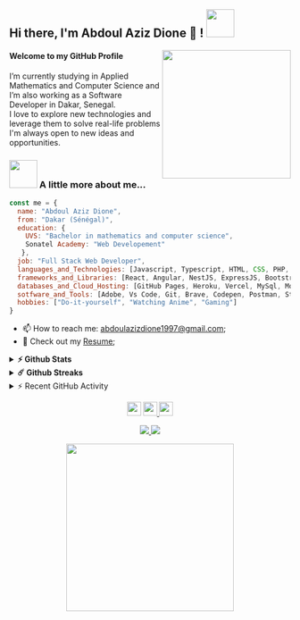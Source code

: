 <h2> Hi there, I'm Abdoul Aziz Dione 👋 ! <img src="https://media.giphy.com/media/mGcNjsfWAjY5AEZNw6/giphy.gif" width="50"></h2>
<img align='right' src="https://media.giphy.com/media/TilmLMmWrRYYHjLfub/giphy.gif" width="230">

<h4>Welcome to my GitHub Profile</h4>


<p>
  I’m currently studying in Applied Mathematics and Computer Science and I’m also working as a Software Developer in Dakar, Senegal. <br/>
  I love to explore new technologies and leverage them to solve real-life problems <br/>
  I'm always open to new ideas and opportunities.
</p>


### <img src="https://media.giphy.com/media/VgCDAzcKvsR6OM0uWg/giphy.gif" width="50"> A little more about me...  

```javascript
const me = {
  name: "Abdoul Aziz Dione",
  from: "Dakar (Sénégal)",
  education: {
    UVS: "Bachelor in mathematics and computer science",
    Sonatel Academy: "Web Developement"
   },
  job: "Full Stack Web Developer",
  languages_and_Technologies: [Javascript, Typescript, HTML, CSS, PHP, SQL, NodeJS],
  frameworks_and_Libraries: [React, Angular, NestJS, ExpressJS, Bootstrap, Tailwinds, Symfony, Meterial UI, Wordpress Redux, Jest],
  databases_and_Cloud_Hosting: [GitHub Pages, Heroku, Vercel, MySql, MongoDB],
  sotfware_and_Tools: [Adobe, Vs Code, Git, Brave, Codepen, Postman, Stack Overflow, Docker, NPM],
  hobbies: ["Do-it-yourself", "Watching Anime", "Gaming"]
}
```

- 📫 How to reach me: abdoulazizdione1997@gmail.com;
- 📙 Check out my [Resume]();


<details>	
  <summary><b>⚡ Github Stats</b></summary>

  <br />
  <img height="180em" src="https://github-readme-stats.vercel.app/api?username=221geek&show_icons=true&hide_border=true&&count_private=true&include_all_commits=true&theme=radical" />
  <img height="180em" src="https://github-readme-stats.vercel.app/api/top-langs/?username=221geek&exclude_repo=KNN-Image-Classification&show_icons=true&hide_border=true&layout=compact&langs_count=8&theme=radical"/>
</details>

<details>	
  <summary><b>☄️ Github Streaks</b></summary>

  <br />
  <img height="180em" src="https://github-readme-streak-stats.herokuapp.com/?user=221geek&hide_border=true&theme=radical" />
</details>
<details>
  <summary>⚡ Recent GitHub Activity</summary>
  <br/>
<a href="https://github.com/221geek/">
  <img alt="Abdoul Aziz's Activity Graph" src="https://activity-graph.herokuapp.com/graph?username=221geek&bg_color=1F222E&color=F8D866&line=F85D7F&point=FFFFFF&hide_border=true" /></a>
</details>


<p align="center">
  <a href="https://twitter.com/AbdoulAzizDione">
    <img src="https://img.shields.io/badge/twitter-%231DA1F2.svg?&style=for-the-badge&logo=twitter&logoColor=white" height=25></a>
  <a href="https://www.linkedin.com/in/abdoul-aziz-dione/">
    <img src="https://img.shields.io/badge/linkedin-%230077B5.svg?&style=for-the-badge&logo=linkedin&logoColor=white" height=25>
  </a>
  <a href="https://www.instagram.com/221geek/">
    <img src="https://img.shields.io/badge/instagram-%23E4405F.svg?&style=for-the-badge&logo=instagram&logoColor=white" height=25>
  </a> 
</p>
<p align=center>
  <a href="https://github.com/221geek">
    <img src="https://img.shields.io/github/followers/221geek?style=social">
  </a>
  <a href="https://github.com/221geek?tab=repositories">
    <img src="https://badges.pufler.dev/repos/221geek?style=flat-square&color=black&logo=github">
  </a>
</p>
<p align="center">
  <img src="https://media.giphy.com/media/diBEnAwwUG7UA/giphy.gif" width="300">
</p>
